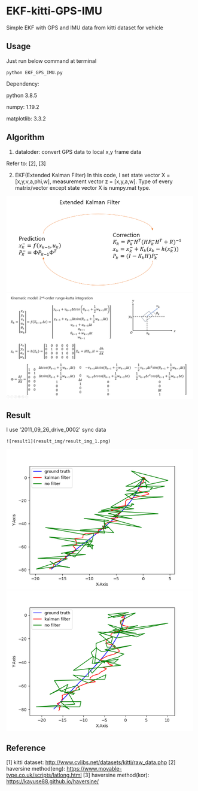 # EKF-kitti-GPS-IMU
Simple EKF with GPS and IMU data from kitti dataset for vehicle

## Usage
Just run below command at terminal
```
python EKF_GPS_IMU.py
```
Dependency: 

python 3.8.5

numpy: 1.19.2

matplotlib: 3.3.2

## Algorithm
1. dataloder: convert GPS data to local x,y frame data

Refer to: [2], [3]

2. EKF(Extended Kalman Filter)
In this code, I set state vector X = [x,y,v,a,phi,w], measurement vector z = [x,y,a,w]. Type of every matrix/vector except state vector X is numpy.mat type.

<img src="algorithm_img/EKF_algorithm.png" width="500">
<img src="algorithm_img/EKF_kinematic_model.png" width="500">

## Result
I use '2011_09_26_drive_0002' sync data

```
![result1](result_img/result_img_1.png)
```
<img src="result_img/result_img_1.png" width="500">
<img src="result_img/result_img_2.png" width="500">

## Reference
[1] kitti dataset: http://www.cvlibs.net/datasets/kitti/raw_data.php
[2] haversine method(eng): https://www.movable-type.co.uk/scripts/latlong.html
[3] haversine method(kor): https://kayuse88.github.io/haversine/
